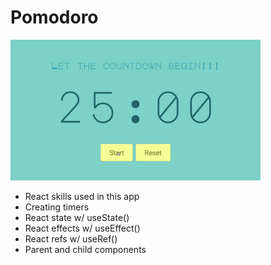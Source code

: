# Pomodoro

<img width="400" src="https://github.com/moisestech/react-hooks-arcade/blob/master/src/components/Apps/Pomodoro/public/pomodoro.gif">

- React skills used in this app
- Creating timers
- React state w/ useState()
- React effects w/ useEffect()
- React refs w/ useRef()
- Parent and child components
